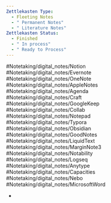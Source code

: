 ```yaml
---
Zettlekasten Type:
  - Fleeting Notes
  - " Permanent Notes"
  - " Literature Notes"
Zettlekasten Status:
  - Finished
  - " In process"
  - " Ready to Process"
---
```

#Notetaking/digital_notes/Notion  
#Notetaking/digital_notes/Evernote  
#Notetaking/digital_notes/OneNote  
#Notetaking/digital_notes/AppleNotes  
#Notetaking/digital_notes/Agenda  
#Notetaking/digital_notes/Craft  
#Notetaking/digital_notes/GoogleKeep  
#Notetaking/digital_notes/Collab  
#Notetaking/digital_notes/Notepad   
#Notetaking/digital_notes/Typora  
#Notetaking/digital_notes/Obsidian  
#Notetaking/digital_notes/GoodNotes  
#Notetaking/digital_notes/LiquidText  
#Notetaking/digital_notes/MarginNote3  
#Notetaking/digital_notes/Notability  
#Notetaking/digital_notes/Logseq  
#Notetaking/digital_notes/Anytype  
#Notetaking/digital_notes/Capacities  
#Notetaking/digital_notes/Nebo  
#Notetaking/digital_notes/MicrosoftWord

-